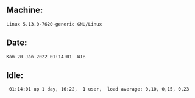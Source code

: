 ## Machine:
```
Linux 5.13.0-7620-generic GNU/Linux
```
## Date:
```
Kam 20 Jan 2022 01:14:01  WIB
```
## Idle:
```
 01:14:01 up 1 day, 16:22,  1 user,  load average: 0,10, 0,15, 0,23
```
